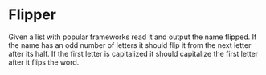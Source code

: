 # Flipper

Given a list with popular frameworks read it and output the name flipped. If the name has an odd number of letters it should flip it from the next letter after its half. If the first letter is capitalized it should capitalize the first letter after it flips the word.
